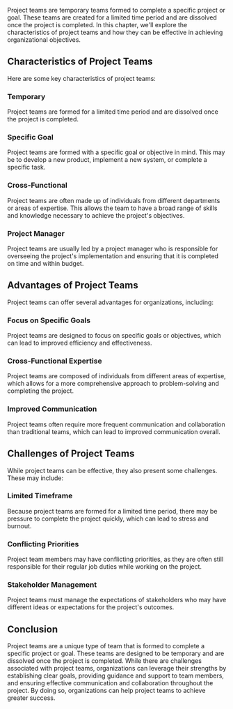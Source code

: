 

Project teams are temporary teams formed to complete a specific project or goal. These teams are created for a limited time period and are dissolved once the project is completed. In this chapter, we'll explore the characteristics of project teams and how they can be effective in achieving organizational objectives.

## Characteristics of Project Teams

Here are some key characteristics of project teams:

### Temporary

Project teams are formed for a limited time period and are dissolved once the project is completed.

### Specific Goal

Project teams are formed with a specific goal or objective in mind. This may be to develop a new product, implement a new system, or complete a specific task.

### Cross-Functional

Project teams are often made up of individuals from different departments or areas of expertise. This allows the team to have a broad range of skills and knowledge necessary to achieve the project's objectives.

### Project Manager

Project teams are usually led by a project manager who is responsible for overseeing the project's implementation and ensuring that it is completed on time and within budget.

## Advantages of Project Teams

Project teams can offer several advantages for organizations, including:

### Focus on Specific Goals

Project teams are designed to focus on specific goals or objectives, which can lead to improved efficiency and effectiveness.

### Cross-Functional Expertise

Project teams are composed of individuals from different areas of expertise, which allows for a more comprehensive approach to problem-solving and completing the project.

### Improved Communication

Project teams often require more frequent communication and collaboration than traditional teams, which can lead to improved communication overall.

## Challenges of Project Teams

While project teams can be effective, they also present some challenges. These may include:

### Limited Timeframe

Because project teams are formed for a limited time period, there may be pressure to complete the project quickly, which can lead to stress and burnout.

### Conflicting Priorities

Project team members may have conflicting priorities, as they are often still responsible for their regular job duties while working on the project.

### Stakeholder Management

Project teams must manage the expectations of stakeholders who may have different ideas or expectations for the project's outcomes.

## Conclusion

Project teams are a unique type of team that is formed to complete a specific project or goal. These teams are designed to be temporary and are dissolved once the project is completed. While there are challenges associated with project teams, organizations can leverage their strengths by establishing clear goals, providing guidance and support to team members, and ensuring effective communication and collaboration throughout the project. By doing so, organizations can help project teams to achieve greater success.
